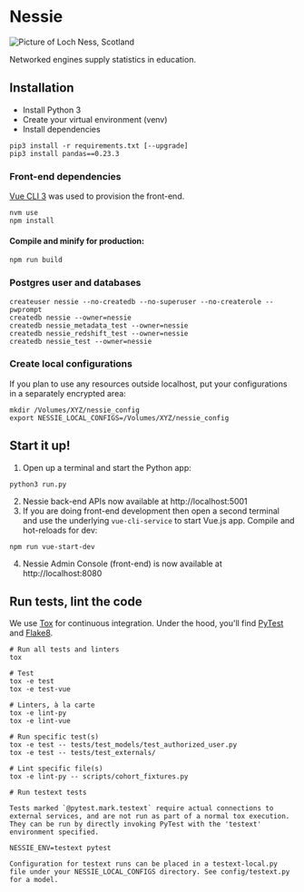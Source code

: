 # Nessie

![Picture of Loch Ness, Scotland](public/loch-ness.jpg)

Networked engines supply statistics in education.

## Installation

* Install Python 3
* Create your virtual environment (venv)
* Install dependencies
```
pip3 install -r requirements.txt [--upgrade]
pip3 install pandas==0.23.3
```

### Front-end dependencies

[Vue CLI 3](https://cli.vuejs.org/) was used to provision the front-end.

```
nvm use
npm install
```
#### Compile and minify for production:
```
npm run build
```

### Postgres user and databases

```
createuser nessie --no-createdb --no-superuser --no-createrole --pwprompt
createdb nessie --owner=nessie
createdb nessie_metadata_test --owner=nessie
createdb nessie_redshift_test --owner=nessie
createdb nessie_test --owner=nessie
```

### Create local configurations

If you plan to use any resources outside localhost, put your configurations in a separately encrypted area:

```
mkdir /Volumes/XYZ/nessie_config
export NESSIE_LOCAL_CONFIGS=/Volumes/XYZ/nessie_config
```

## Start it up!

1. Open up a terminal and start the Python app:
```
python3 run.py
```
2. Nessie back-end APIs now available at http://localhost:5001
3. If you are doing front-end development then open a second terminal and
use the underlying `vue-cli-service` to start Vue.js app. Compile and hot-reloads for dev:
```
npm run vue-start-dev
```
4. Nessie Admin Console (front-end) is now available at http://localhost:8080

## Run tests, lint the code

We use [Tox](https://tox.readthedocs.io) for continuous integration. Under the hood, you'll find [PyTest](https://docs.pytest.org) and [Flake8](http://flake8.pycqa.org).
```
# Run all tests and linters
tox

# Test
tox -e test
tox -e test-vue

# Linters, à la carte
tox -e lint-py
tox -e lint-vue

# Run specific test(s)
tox -e test -- tests/test_models/test_authorized_user.py
tox -e test -- tests/test_externals/

# Lint specific file(s)
tox -e lint-py -- scripts/cohort_fixtures.py

# Run testext tests

Tests marked `@pytest.mark.testext` require actual connections to external services, and are not run as part of a normal tox execution. They can be run by directly invoking PyTest with the 'testext' environment specified.

NESSIE_ENV=testext pytest

Configuration for testext runs can be placed in a testext-local.py file under your NESSIE_LOCAL_CONFIGS directory. See config/testext.py for a model.
```
